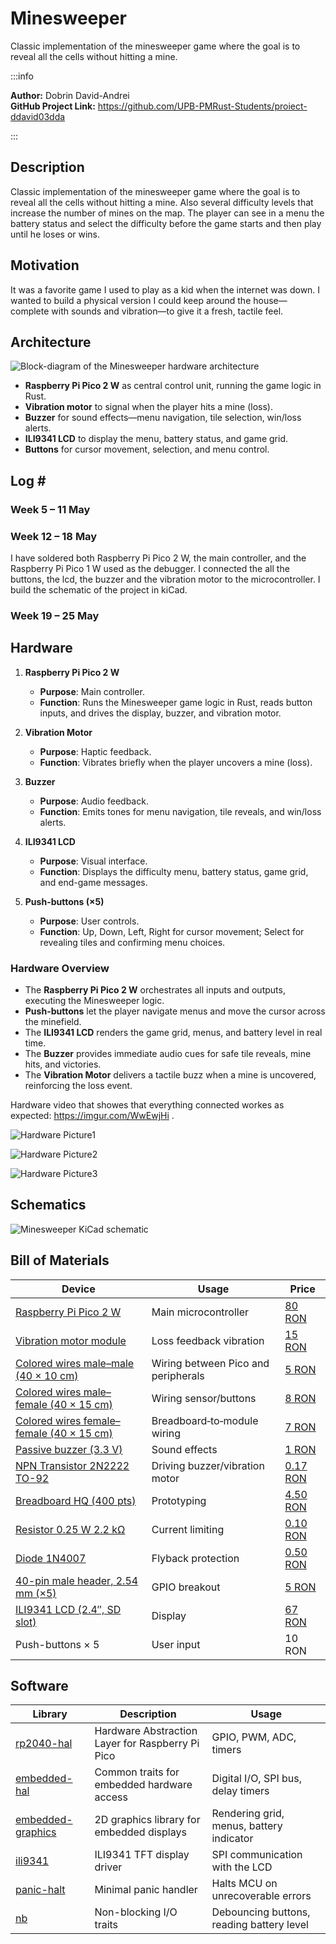 # Minesweeper
Classic implementation of the minesweeper game where the goal is to reveal all the cells without hitting a mine.

:::info 

**Author:** Dobrin David-Andrei \
**GitHub Project Link:** https://github.com/UPB-PMRust-Students/proiect-ddavid03dda

:::

## Description

Classic implementation of the minesweeper game where the goal is to reveal all the cells without hitting a mine. Also several difficulty levels that increase the number of mines on the map. The player can see in a menu the battery status and select the difficulty before the game starts and then play until he loses or wins.

## Motivation

It was a favorite game I used to play as a kid when the internet was down. I wanted to build a physical version I could keep around the house—complete with sounds and vibration—to give it a fresh, tactile feel.  

## Architecture

![Block-diagram of the Minesweeper hardware architecture](architecture.webp)

- **Raspberry Pi Pico 2 W** as central control unit, running the game logic in Rust.  
- **Vibration motor** to signal when the player hits a mine (loss).  
- **Buzzer** for sound effects—menu navigation, tile selection, win/loss alerts.  
- **ILI9341 LCD** to display the menu, battery status, and game grid.  
- **Buttons** for cursor movement, selection, and menu control.

## Log ­#

### Week 5 – 11 May

### Week 12 – 18 May

I have soldered both Raspberry Pi Pico 2 W, the main controller, and the Raspberry Pi Pico 1 W used as the debugger. I connected the all the buttons, the lcd, the buzzer and the vibration motor to the microcontroller. I build the schematic of the project in kiCad. 

### Week 19 – 25 May

## Hardware

1. **Raspberry Pi Pico 2 W**  
   * **Purpose**: Main controller.  
   * **Function**: Runs the Minesweeper game logic in Rust, reads button inputs, and drives the display, buzzer, and vibration motor.

2. **Vibration Motor**  
   * **Purpose**: Haptic feedback.  
   * **Function**: Vibrates briefly when the player uncovers a mine (loss).

3. **Buzzer**  
   * **Purpose**: Audio feedback.  
   * **Function**: Emits tones for menu navigation, tile reveals, and win/loss alerts.

4. **ILI9341 LCD**  
   * **Purpose**: Visual interface.  
   * **Function**: Displays the difficulty menu, battery status, game grid, and end-game messages.

5. **Push-buttons (×5)**  
   * **Purpose**: User controls.  
   * **Function**: Up, Down, Left, Right for cursor movement; Select for revealing tiles and confirming menu choices.

### Hardware Overview

- The **Raspberry Pi Pico 2 W** orchestrates all inputs and outputs, executing the Minesweeper logic.  
- **Push-buttons** let the player navigate menus and move the cursor across the minefield.  
- The **ILI9341 LCD** renders the game grid, menus, and battery level in real time.  
- The **Buzzer** provides immediate audio cues for safe tile reveals, mine hits, and victories.  
- The **Vibration Motor** delivers a tactile buzz when a mine is uncovered, reinforcing the loss event.

Hardware video that showes that everything connected workes as expected: https://imgur.com/WwEwjHi .

![Hardware Picture1](hard1.webp)

![Hardware Picture2](hard2.webp)

![Hardware Picture3](hard3.webp)

## Schematics

![Minesweeper KiCad schematic](kicad_project.svg)

## Bill of Materials

| Device                                                                                                                                   | Usage                                 | Price                                                                                                                                     |
|------------------------------------------------------------------------------------------------------------------------------------------|---------------------------------------|-------------------------------------------------------------------------------------------------------------------------------------------|
| [Raspberry Pi Pico 2 W](https://www.optimusdigital.ro/ro/placi-raspberry-pi/13327-raspberry-pi-pico-2-w.html)                             | Main microcontroller                  | [80 RON](https://www.optimusdigital.ro/ro/placi-raspberry-pi/13327-raspberry-pi-pico-2-w.html)                                              |
| [Vibration motor module](https://www.optimusdigital.ro/ro/motoare-motoare-cu-vibratii/8251-modul-cu-motor-cu-vibraii.html)                 | Loss feedback vibration               | [15 RON](https://www.optimusdigital.ro/ro/motoare-motoare-cu-vibratii/8251-modul-cu-motor-cu-vibraii.html)                                  |
| [Colored wires male–male (40 × 10 cm)](https://www.optimusdigital.ro/ro/fire-fire-mufate/881-set-fire-mama-mama-40p-15-cm.html)             | Wiring between Pico and peripherals   | [5 RON](https://www.optimusdigital.ro/ro/fire-fire-mufate/881-set-fire-mama-mama-40p-15-cm.html)                                            |
| [Colored wires male–female (40 × 15 cm)](https://www.optimusdigital.ro/ro/toate-produsele/877-set-fire-mama-tata-40p-15-cm.html)             | Wiring sensor/buttons                 | [8 RON](https://www.optimusdigital.ro/ro/toate-produsele/877-set-fire-mama-tata-40p-15-cm.html)                                             |
| [Colored wires female–female (40 × 15 cm)](https://www.optimusdigital.ro/ro/fire-fire-mufate/881-set-fire-mama-mama-40p-15-cm.html)           | Breadboard‐to‐module wiring           | [7 RON](https://www.optimusdigital.ro/ro/fire-fire-mufate/881-set-fire-mama-mama-40p-15-cm.html)                                            |
| [Passive buzzer (3.3 V)](https://www.optimusdigital.ro/ro/audio-buzzere/12247-buzzer-pasiv-de-33v-sau-3v.html)                              | Sound effects                         | [1 RON](https://www.optimusdigital.ro/ro/audio-buzzere/12247-buzzer-pasiv-de-33v-sau-3v.html)                                               |
| [NPN Transistor 2N2222 TO-92](https://www.optimusdigital.ro/ro/componente-electronice-tranzistoare/935-tranzistor-s9013-npn-50-pcs-set.html) | Driving buzzer/vibration motor        | [0.17 RON](https://www.optimusdigital.ro/ro/componente-electronice-tranzistoare/935-tranzistor-s9013-npn-50-pcs-set.html)                  |
| [Breadboard HQ (400 pts)](https://www.optimusdigital.ro/ro/prototipare-breadboard-uri/44-breadboard-400-points.html)                         | Prototyping                           | [4.50 RON](https://www.optimusdigital.ro/ro/prototipare-breadboard-uri/44-breadboard-400-points.html)                                       |
| [Resistor 0.25 W 2.2 kΩ](https://www.optimusdigital.ro/ro/fire-fire-mufate/884-set-fire-tata-tata-40p-10-cm.html)                             | Current limiting                      | [0.10 RON](https://www.optimusdigital.ro/ro/fire-fire-mufate/884-set-fire-tata-tata-40p-10-cm.html)                                           |
| [Diode 1N4007](https://www.optimusdigital.ro/ro/componente-electronice-diode/7457-dioda-1n4007.html)                                          | Flyback protection                    | [0.50 RON](https://www.optimusdigital.ro/ro/componente-electronice-diode/7457-dioda-1n4007.html)                                            |
| [40-pin male header, 2.54 mm (×5)](https://www.optimusdigital.ro/en/pin-headers/464-colored-40p-254-mm-pitch-male-pin-header-red.html)        | GPIO breakout                         | [5 RON](https://www.optimusdigital.ro/en/pin-headers/464-colored-40p-254-mm-pitch-male-pin-header-red.html)                                 |
| [ILI9341 LCD (2.4″, SD slot)](https://www.bitmi.ro/module-electronice/ecran-lcd-ili9341-cu-touch-si-slot-pentru-card-sd-2-4-10797-bitmi-ro.html) | Display                               | [67 RON](https://www.bitmi.ro/module-electronice/ecran-lcd-ili9341-cu-touch-si-slot-pentru-card-sd-2-4-10797-bitmi-ro.html)                |
| Push-buttons × 5                                                                                                                          | User input                            | 10 RON                                                                                                                                     |

## Software

| Library                                            | Description                                    | Usage                                      |
|----------------------------------------------------|------------------------------------------------|--------------------------------------------|
| [rp2040-hal](https://github.com/rp-rs/rp2040-hal)   | Hardware Abstraction Layer for Raspberry Pi Pico | GPIO, PWM, ADC, timers                     |
| [embedded-hal](https://github.com/rust-embedded/embedded-hal) | Common traits for embedded hardware access   | Digital I/O, SPI bus, delay timers         |
| [embedded-graphics](https://github.com/embedded-graphics/embedded-graphics) | 2D graphics library for embedded displays   | Rendering grid, menus, battery indicator   |
| [ili9341](https://github.com/almindor/ili9341)      | ILI9341 TFT display driver                     | SPI communication with the LCD             |
| [panic-halt](https://crates.io/crates/panic-halt)   | Minimal panic handler                          | Halts MCU on unrecoverable errors          |
| [nb](https://crates.io/crates/nb)                   | Non-blocking I/O traits                        | Debouncing buttons, reading battery level  |
